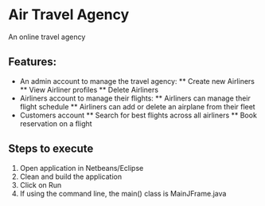 # Air Travel Agency
An online travel agency 

## Features:
* An admin account to manage the travel agency:
    ** Create new Airliners
    ** View Airliner profiles
    ** Delete Airliners
* Airliners account to manage their flights:
    ** Airliners can manage their flight schedule
    ** Airliners can add or delete an airplane from their fleet
* Customers account
    ** Search for best flights across all airliners
    ** Book reservation on a flight 

## Steps to execute 
1. Open application in Netbeans/Eclipse 
2. Clean and build the application 
3. Click on Run
4. If using the command line, the main() class is MainJFrame.java
